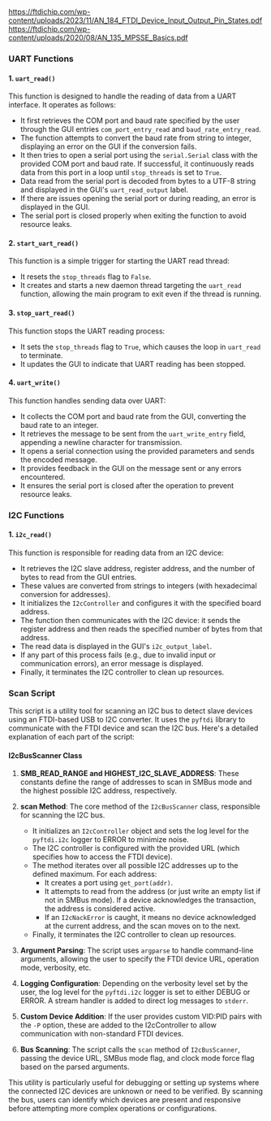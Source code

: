https://ftdichip.com/wp-content/uploads/2023/11/AN_184_FTDI_Device_Input_Output_Pin_States.pdf
https://ftdichip.com/wp-content/uploads/2020/08/AN_135_MPSSE_Basics.pdf



### UART Functions

#### 1. `uart_read()`
This function is designed to handle the reading of data from a UART interface. It operates as follows:

- It first retrieves the COM port and baud rate specified by the user through the GUI entries `com_port_entry_read` and `baud_rate_entry_read`.
- The function attempts to convert the baud rate from string to integer, displaying an error on the GUI if the conversion fails.
- It then tries to open a serial port using the `serial.Serial` class with the provided COM port and baud rate. If successful, it continuously reads data from this port in a loop until `stop_threads` is set to `True`.
- Data read from the serial port is decoded from bytes to a UTF-8 string and displayed in the GUI's `uart_read_output` label.
- If there are issues opening the serial port or during reading, an error is displayed in the GUI.
- The serial port is closed properly when exiting the function to avoid resource leaks.

#### 2. `start_uart_read()`
This function is a simple trigger for starting the UART read thread:

- It resets the `stop_threads` flag to `False`.
- It creates and starts a new daemon thread targeting the `uart_read` function, allowing the main program to exit even if the thread is running.

#### 3. `stop_uart_read()`
This function stops the UART reading process:

- It sets the `stop_threads` flag to `True`, which causes the loop in `uart_read` to terminate.
- It updates the GUI to indicate that UART reading has been stopped.

#### 4. `uart_write()`
This function handles sending data over UART:

- It collects the COM port and baud rate from the GUI, converting the baud rate to an integer.
- It retrieves the message to be sent from the `uart_write_entry` field, appending a newline character for transmission.
- It opens a serial connection using the provided parameters and sends the encoded message.
- It provides feedback in the GUI on the message sent or any errors encountered.
- It ensures the serial port is closed after the operation to prevent resource leaks.

### I2C Functions

#### 1. `i2c_read()`
This function is responsible for reading data from an I2C device:

- It retrieves the I2C slave address, register address, and the number of bytes to read from the GUI entries.
- These values are converted from strings to integers (with hexadecimal conversion for addresses).
- It initializes the `I2cController` and configures it with the specified board address.
- The function then communicates with the I2C device: it sends the register address and then reads the specified number of bytes from that address.
- The read data is displayed in the GUI's `i2c_output_label`.
- If any part of this process fails (e.g., due to invalid input or communication errors), an error message is displayed.
- Finally, it terminates the I2C controller to clean up resources.

### Scan Script
This script is a utility tool for scanning an I2C bus to detect slave devices using an FTDI-based USB to I2C converter. It uses the `pyftdi` library to communicate with the FTDI device and scan the I2C bus. Here's a detailed explanation of each part of the script:
#### I2cBusScanner Class

1. **SMB_READ_RANGE and HIGHEST_I2C_SLAVE_ADDRESS**: These constants define the range of addresses to scan in SMBus mode and the highest possible I2C address, respectively.

2. **scan Method**: The core method of the `I2cBusScanner` class, responsible for scanning the I2C bus.
   - It initializes an `I2cController` object and sets the log level for the `pyftdi.i2c` logger to ERROR to minimize noise.
   - The I2C controller is configured with the provided URL (which specifies how to access the FTDI device).
   - The method iterates over all possible I2C addresses up to the defined maximum. For each address:
     - It creates a port using `get_port(addr)`.
     - It attempts to read from the address (or just write an empty list if not in SMBus mode). If a device acknowledges the transaction, the address is considered active.
     - If an `I2cNackError` is caught, it means no device acknowledged at the current address, and the scan moves on to the next.
   - Finally, it terminates the I2C controller to clean up resources.

1. **Argument Parsing**: The script uses `argparse` to handle command-line arguments, allowing the user to specify the FTDI device URL, operation mode, verbosity, etc.

2. **Logging Configuration**: Depending on the verbosity level set by the user, the log level for the `pyftdi.i2c` logger is set to either DEBUG or ERROR. A stream handler is added to direct log messages to `stderr`.

3. **Custom Device Addition**: If the user provides custom VID:PID pairs with the `-P` option, these are added to the I2cController to allow communication with non-standard FTDI devices.

4. **Bus Scanning**: The script calls the `scan` method of `I2cBusScanner`, passing the device URL, SMBus mode flag, and clock mode force flag based on the parsed arguments.

This utility is particularly useful for debugging or setting up systems where the connected I2C devices are unknown or need to be verified. By scanning the bus, users can identify which devices are present and responsive before attempting more complex operations or configurations.
